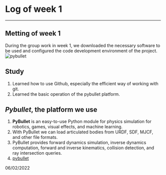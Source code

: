 # Log of week 1
************************
## Metting of week 1
During the group work in week 1, we downloaded the necessary software to be used and configured the code development environment of the project.
![pybullet](https://i0.hdslb.com/bfs/album/c8adc5887d5039327957d0b0acf4bec3589fae10.png)

## Study 
1. Learned how to use Github, especially the efficient way of working with git.
2. Learned the basic operation of the pybullet platform.

## *Pybullet*, the platform we use
1. **PyBullet** is an easy-to-use Python module for physics simulation for robotics, games, visual effects, and machine learning. 
2. With PyBullet we can load articulated bodies from URDF, SDF, MJCF, and other file formats. 
3. PyBullet provides forward dynamics simulation, inverse dynamics computation, forward and inverse kinematics, collision detection, and ray intersection queries. 
4. [pybullet](https://pybullet.org/wordpress/)
   
06/02/2022